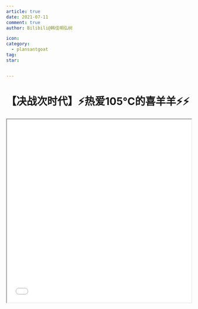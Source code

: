 ```yaml
---
article: true
date: 2021-07-11
comment: true
author: Bilibili@韩佳明弘树

icon:
category:
  - plansantgoat
tag:
star:


---
```


# 【决战次时代】⚡热爱105°C的喜羊羊⚡⚡

<iframe src="//player.bilibili.com/player.html?aid=804014904&cid=367798748&page=1&danmaku=1" allowfullscreen="allowfullscreen" width="100%" height="500" sandbox="allow-top-navigation allow-same-origin allow-forms allow-scripts">
</iframe>

